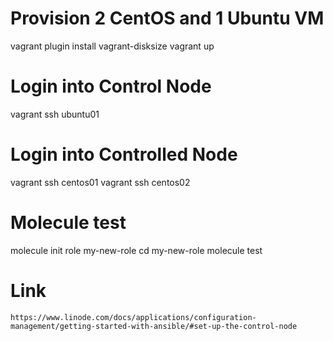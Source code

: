 # Provision 2 CentOS and 1 Ubuntu VM
vagrant plugin install vagrant-disksize
vagrant up

# Login into Control Node
vagrant ssh ubuntu01

# Login into Controlled Node
vagrant ssh centos01 
vagrant ssh centos02 

 # Molecule test
 molecule init role my-new-role
 cd my-new-role
 molecule test

# Link
    https://www.linode.com/docs/applications/configuration-management/getting-started-with-ansible/#set-up-the-control-node
